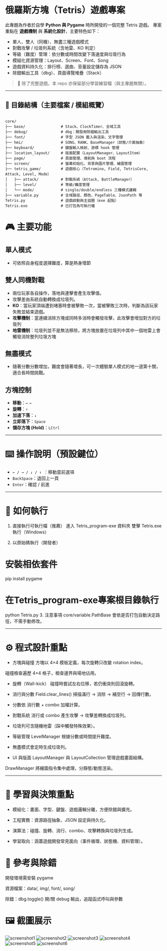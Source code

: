 # 俄羅斯方塊（Tetris）遊戲專案

此專題為作者於自學 **Python 與 Pygame** 時所開發的一個完整 Tetris 遊戲。
專案重點在 **遊戲機制** 與 **系統化設計**，主要特色如下：

- 單人、雙人（同機）、無盡三種遊戲模式
- 對戰攻擊 / 垃圾列系統（含地雷、KO 判定）
- 等級（難度）管理：依分數或時間改變下落速度與垃圾行為
- 模組化資源管理：Layout、Screen、Font、Song
- 遊戲資料持久化：排行榜、選曲、音量設定儲存為 JSON
- 除錯輸出工具（dbg）、頁面導覽堆疊（Stack）

> 📌 除了完整遊戲，本 repo 亦保留部分學習練習檔（與主專題無關）。

---

## 📂 目錄結構（主要檔案 / 模組概覽）

```text

core/
├── base/                # Stack、ClockTimer、全域工具
├── debug/               # dbg：開發用除錯輸出工具
├── font/                # 字型 JSON 載入與渲染、文字管理
├── hmi/                 # SONG、RANK、BaseManager（狀態/介面抽象）
├── keyboard/            # 鍵盤輸入映射、游標 hook 管理
├── location_layout/     # 版面配置（LayoutManager、LayoutItem）
├── page/                # 頁面管理、導航與 boot 流程
├── screen/              # 螢幕初始化、背景與圖片管理、繪圖管理
├── tetris_game/         # 遊戲核心（Tetromino, Field, TetrisCore, Attack, Level, Mode）
│   ├── attack/          # 對戰系統（Attack, BattleManager）
│   ├── level/           # 等級/難度管理
│   └── mode/            # single/double/endless 三種模式邏輯
├── variable.py          # 全域路徑、顏色、PageTable、JsonPath 等
Tetris.py                # 遊戲啟動與主迴圈（exe 起點）
Tetris.exe               # 已打包為可執行檔

```


# 🎮 主要功能

## 單人模式
- 可依照自身程度選擇難度，算是熱身環節

## 雙人同機對戰
- 兩位玩家各自操作，落地與連擊會產生攻擊值。
- 攻擊差由系統自動轉換成垃圾列。
- **KO**：當玩家頂端遭到堵塞時會被擊敗一次，當被擊敗三次時，判斷為該玩家失敗並結束遊戲。
- **攻擊機制**：當連續消除方塊或同時多消時會觸發攻擊，此攻擊會增加對方的垃圾列
- **地雷機制**：垃圾列並不是無法移除，將方塊放置在垃圾列中其中一個地雷上會觸發消除整列垃圾方塊

## 無盡模式
- 隨著分數分數增加，難度會隨著增長，可一次體驗單人模式的地一道第十關，適合長時間挑戰。

## 方塊控制
- **移動**：`←` `→`
- **旋轉**：`↑`
- **加速下落**：`↓`
- **立即落下**：`Space`
- **儲存方塊 (Hold)**：`LCtrl`

---

# ⌨️ 操作說明（預設鍵位）
- `← / → / ↓ / ↑ `：移動當前選項
- `BackSpace`：退回上一頁
- `Enter`：確認 / 前進

---

# 🚀 如何執行
1. 直接執行可執行檔（推薦）
進入 Tetris_program-exe 資料夾
雙擊 Tetris.exe 執行（Windows）

2. 以原始碼執行（開發者）
# 安裝相依套件
pip install pygame

# 在**Tetris_program-exe**專案根目錄執行
python Tetris.py
3. 注意事項
core/variable.PathBase 會依是否打包自動決定路徑，不需手動修改。

---

# ⚙️ 程式設計重點
- 方塊與碰撞
方塊以 4×4 模板定義，每次旋轉只改變 rotation index。

碰撞檢查遍歷 4×4 格子，檢查邊界與場地佔用。

- 旋轉（Wall-kick）
碰撞時嘗試左右位移，若仍衝突則回滾旋轉。

- 消行與分數
Field.clear_lines() 掃描滿行 → 消除 → 補空行 → 回傳行數。

- 分數依 消行數 + combo 加權計算。

- 對戰系統
消行或 combo 產生攻擊 → 攻擊差轉換成垃圾列。

- 垃圾列可含隨機地雷（踩中觸發特殊效果）。

- 等級管理
LevelManager 根據分數或時間提升難度。

- 無盡模式會定時生成垃圾列。

- UI 與版面
LayoutManager 與 LayoutCollection 管理遊戲畫面結構。

DrawManager 將繪圖指令集中處理，分靜態/動態渲染。

---

# 📝 學習與決策重點
- 模組化：畫面、字型、鍵盤、遊戲邏輯分離，方便除錯與擴充。

- 工程實務：資源路徑抽象、JSON 設定與持久化。

- 演算法：碰撞、旋轉、消行、combo、攻擊轉換與垃圾列生成。

- 學習取向：涵蓋遊戲開發常見面向（事件循環、狀態機、資料管理）。


# 📖 參考與除錯
開發環境需安裝 pygame

資源檔案：data/, img/, font/, song/

除錯：dbg.toggle() 開/關 debug 輸出，追蹤函式呼叫與參數



# 🖼️ 截圖展示

![screenshot1](screenshot/screenshot1.png)
![screenshot2](screenshot/screenshot2.png)
![screenshot3](screenshot/screenshot3.png)
![screenshot4](screenshot/screenshot4.png)
![screenshot5](screenshot/screenshot5.png)
![screenshot6](screenshot/screenshot6.png)

